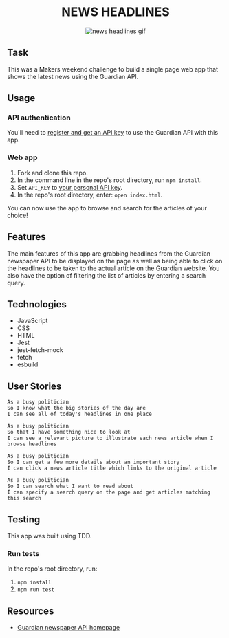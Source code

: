<h1 style="text-align:center">NEWS HEADLINES</h1>

<div style="text-align:center">

   ![news headlines gif](./images/news-headlines-gif.gif)
</div>

## Task

This was a Makers weekend challenge to build a single page web app that shows the latest news using the Guardian API.

## Usage

### API authentication

You'll need to [register and get an API
key](https://open-platform.theguardian.com/access/) to use the Guardian API with this app. 

### Web app
1. Fork and clone this repo.
1. In the command line in the repo's root directory, run `npm install`.
1. Set `API_KEY` to [your personal API key](https://open-platform.theguardian.com/access/).
1. In the repo's root directory, enter: `open index.html`.

You can now use the app to browse and search for the articles of your choice!

## Features

The main features of this app are grabbing headlines from the Guardian newspaper API to be displayed on the page as well as being able to click on the headlines to be taken to the actual article on the Guardian website. You also have the option of filtering the list of articles by entering a search query.

## Technologies

- JavaScript
- CSS
- HTML
- Jest
- jest-fetch-mock
- fetch
- esbuild

## User Stories

```
As a busy politician
So I know what the big stories of the day are
I can see all of today's headlines in one place
```

```
As a busy politician
So that I have something nice to look at
I can see a relevant picture to illustrate each news article when I browse headlines
```

```
As a busy politician
So I can get a few more details about an important story
I can click a news article title which links to the original article
```

```
As a busy politician
So I can search what I want to read about
I can specify a search query on the page and get articles matching this search
```

## Testing

This app was built using TDD.<br>
### Run tests
In the repo's root directory, run:
1. `npm install`
1. `npm run test`

## Resources

* [Guardian newspaper API homepage](http://open-platform.theguardian.com/documentation/)

